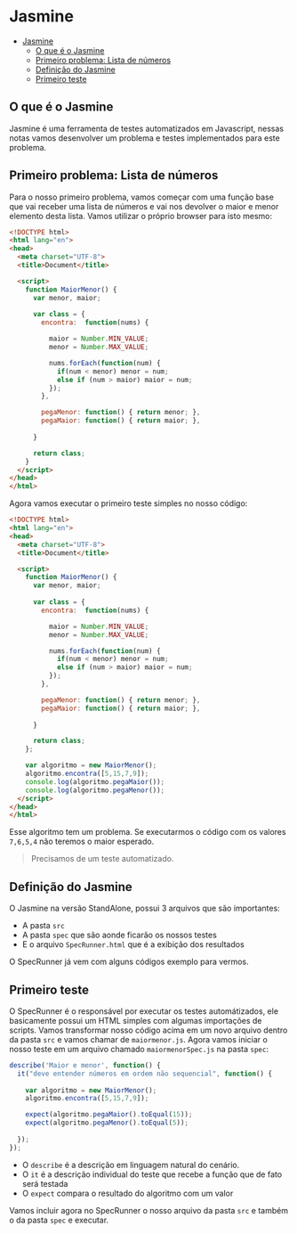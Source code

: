 # Jasmine

<!-- TOC -->

- [Jasmine](#jasmine)
  - [O que é o Jasmine](#o-que-é-o-jasmine)
  - [Primeiro problema: Lista de números](#primeiro-problema-lista-de-números)
  - [Definição do Jasmine](#definição-do-jasmine)
  - [Primeiro teste](#primeiro-teste)

<!-- /TOC -->

## O que é o Jasmine

Jasmine é uma ferramenta de testes automatizados em Javascript, nessas notas vamos desenvolver um problema e testes implementados para este problema.

## Primeiro problema: Lista de números

Para o nosso primeiro problema, vamos começar com uma função base que vai receber uma lista de números e vai nos devolver o maior e menor elemento desta lista. Vamos utilizar o próprio browser para isto mesmo:

```html
<!DOCTYPE html>
<html lang="en">
<head>
  <meta charset="UTF-8">
  <title>Document</title>

  <script>
    function MaiorMenor() {
      var menor, maior;
      
      var class = {
        encontra:  function(nums) {

          maior = Number.MIN_VALUE;
          menor = Number.MAX_VALUE;

          nums.forEach(function(num) {
            if(num < menor) menor = num;
            else if (num > maior) maior = num;
          });
        },

        pegaMenor: function() { return menor; },
        pegaMaior: function() { return maior; },
        
      }

      return class;
    }
  </script>
</head>
</html>
```

Agora vamos executar o primeiro teste simples no nosso código:


```html
<!DOCTYPE html>
<html lang="en">
<head>
  <meta charset="UTF-8">
  <title>Document</title>

  <script>
    function MaiorMenor() {
      var menor, maior;
      
      var class = {
        encontra:  function(nums) {

          maior = Number.MIN_VALUE;
          menor = Number.MAX_VALUE;

          nums.forEach(function(num) {
            if(num < menor) menor = num;
            else if (num > maior) maior = num;
          });
        },

        pegaMenor: function() { return menor; },
        pegaMaior: function() { return maior; },
        
      }

      return class;
    };

    var algoritmo = new MaiorMenor();
    algoritmo.encontra([5,15,7,9]);
    console.log(algoritmo.pegaMaior());
    console.log(algoritmo.pegaMenor());
  </script>
</head>
</html>
```

Esse algoritmo tem um problema. Se executarmos o código com os valores `7,6,5,4` não teremos o maior esperado.

> Precisamos de um teste automatizado.

## Definição do Jasmine

O Jasmine na versão StandAlone, possui 3 arquivos que são importantes:

- A pasta `src`
- A pasta `spec` que são aonde ficarão os nossos testes
- E o arquivo `SpecRunner.html` que é a exibição dos resultados

O SpecRunner já vem com alguns códigos exemplo para vermos.

## Primeiro teste

O SpecRunner é o responsável por executar os testes automátizados, ele basicamente possui um HTML simples com algumas importações de scripts. Vamos transformar nosso código acima em um novo arquivo dentro da pasta `src` e vamos chamar de `maiormenor.js`. Agora vamos iniciar o nosso teste em um arquivo chamado `maiormenorSpec.js` na pasta `spec`:

```js
describe('Maior e menor', function() {
  it("deve entender números em ordem não sequencial", function() {
    
    var algoritmo = new MaiorMenor();
    algoritmo.encontra([5,15,7,9]);

    expect(algoritmo.pegaMaior().toEqual(15));
    expect(algoritmo.pegaMenor().toEqual(5));
    
  });
});
```

- O `describe` é a descrição em linguagem natural do cenário.
- O `it` é a descrição individual do teste que recebe a função que de fato será testada
- O `expect` compara o resultado do algoritmo com um valor

Vamos incluir agora no SpecRunner o nosso arquivo da pasta `src` e também o da pasta `spec` e executar.
